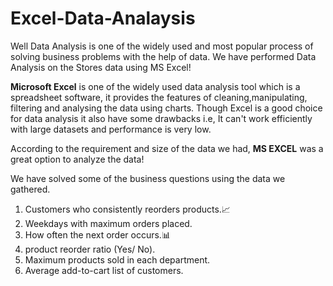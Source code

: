 # Excel-Data-Analaysis

Well Data Analysis is one of the widely used and most popular process of solving business problems with the help of data.
We have performed Data Analysis on the Stores data using MS Excel!

**Microsoft Excel** is one of the widely used data analysis tool which is a spreadsheet software, it provides the features of cleaning,manipulating, filtering and analysing the data using charts. Though Excel is a
good choice for data analysis it also have some drawbacks i.e, It can't work efficiently with large datasets and performance is very low.

According to the requirement and size of the data we had, **MS EXCEL** was a great option to analyze the data!

We have solved some of the business questions using the data we gathered.

1. Customers who consistently reorders products.📈
2. Weekdays with maximum orders placed.
3. How often the next order occurs.📊
4. product reorder ratio (Yes/ No).
5. Maximum products sold in each department.
6. Average add-to-cart list of customers.
